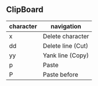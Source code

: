 ## ClipBoard
character | navigation
-|-
x | Delete character
dd	| Delete line (Cut)
yy	| Yank line (Copy)
p |	Paste
P |	Paste before

